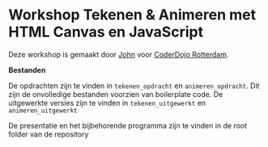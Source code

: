 # Workshop Tekenen & Animeren met HTML Canvas en JavaScript

Deze workshop is gemaakt door [John](http://github.com/jchn) voor [CoderDojo Rotterdam](http://coderdojo-rotterdam.nl).

**Bestanden**

De opdrachten zijn te vinden in `tekenen_opdracht` en `animeren_opdracht`. Dit zijn de onvolledige bestanden voorzien van boilerplate code. De uitgewerkte versies zijn te vinden in `tekenen_uitgewerkt` en `animeren_uitgewerkt`

De presentatie en het bijbehorende programma zijn te vinden in de root folder van de repository
